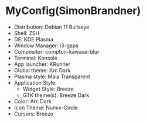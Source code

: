 # MyConfig(SimonBrandner)

+ Distribution: Debian 11 Bullseye
+ Shell: ZSH
+ DE: KDE Plasma
+ Window Manager: i3-gaps
+ Compositor: compton-kawase-blur
+ Terminal: Konsole
+ App launcher: KRunner
+ Global theme: Arc Dark
+ Plasma style: Maia Transparent
+ Application Style:
  + Widget Style: Breeze
  + GTK theme(s): Breeze Dark
+ Color: Arc Dark
+ Icon Theme: Numix-Circle
+ Cursors: Breeze
